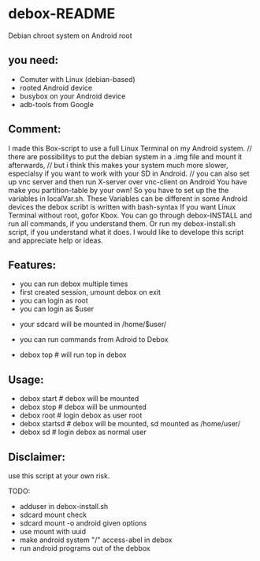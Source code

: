debox-README
============

Debian chroot system on Android root

you need:
---------
 - Comuter with Linux (debian-based)
 - rooted Android device
 - busybox on your Android device
 - adb-tools from Google

Comment:
-------
 I made this Box-script to use a full Linux Terminal on my Android system.
// there are possibilitys to put the debian system in a .img file and mount it afterwards, 
// but i think this makes your system much more slower, especialsy if you want to work with your SD in Android.
// you can also set up vnc server and then run X-server over vnc-client on Android
 You have make you partition-table by your own!
 So you have to set up the the variables in localVar.sh.
 These Variables can be different in some Android devices
 the debox scribt is written with bash-syntax
 If you want Linux Terminal without root, gofor Kbox.
 You can go through debox-INSTALL and run all commands, if you understand them.
 Or run my debox-install.sh script, if you understand what it does.
 I would like to develope this script and appreciate help or ideas.

Features:
---------
 + you can run debox multiple times
 + first created session, umount debox on exit
 + you can login as root
 + you can login as $user
  - your sdcard will be mounted in /home/$user/
 + you can run commands from Adroid to Debox
  - debox top   # will run top in debox

Usage:
--------
 + debox start      # debox will be mounted
 + debox stop       # debox will be unmounted
 + debox root       # login debox as user root
 + debox startsd    # debox will be mounted, sd mounted as /home/user/
 + debox sd         # login debox as normal user

Disclaimer:
-----------
use this script at your own risk.

TODO:
  - adduser in debox-install.sh
  - sdcard mount check
  - sdcard mount -o android given options
  - use mount with uuid
  - make android system "/" access-abel in debox
  - run android programs out of the debbox
